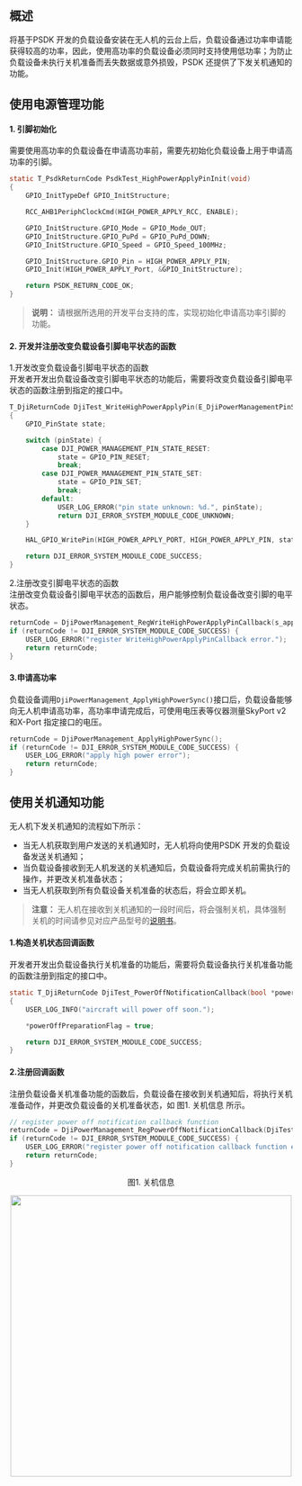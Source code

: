 ## 概述
将基于PSDK 开发的负载设备安装在无人机的云台上后，负载设备通过功率申请能获得较高的功率，因此，使用高功率的负载设备必须同时支持使用低功率；为防止负载设备未执行关机准备而丢失数据或意外损毁，PSDK 还提供了下发关机通知的功能。

## 使用电源管理功能
#### 1. 引脚初始化
需要使用高功率的负载设备在申请高功率前，需要先初始化负载设备上用于申请高功率的引脚。

```c
static T_PsdkReturnCode PsdkTest_HighPowerApplyPinInit(void)
{
    GPIO_InitTypeDef GPIO_InitStructure;

    RCC_AHB1PeriphClockCmd(HIGH_POWER_APPLY_RCC, ENABLE);

    GPIO_InitStructure.GPIO_Mode = GPIO_Mode_OUT;
    GPIO_InitStructure.GPIO_PuPd = GPIO_PuPd_DOWN;
    GPIO_InitStructure.GPIO_Speed = GPIO_Speed_100MHz;

    GPIO_InitStructure.GPIO_Pin = HIGH_POWER_APPLY_PIN;
    GPIO_Init(HIGH_POWER_APPLY_Port, &GPIO_InitStructure);

    return PSDK_RETURN_CODE_OK;
}
```
> **说明：** 请根据所选用的开发平台支持的库，实现初始化申请高功率引脚的功能。

#### 2. 开发并注册改变负载设备引脚电平状态的函数
1.开发改变负载设备引脚电平状态的函数      
开发者开发出负载设备改变引脚电平状态的功能后，需要将改变负载设备引脚电平状态的函数注册到指定的接口中。

```c
T_DjiReturnCode DjiTest_WriteHighPowerApplyPin(E_DjiPowerManagementPinState pinState)
{
    GPIO_PinState state;

    switch (pinState) {
        case DJI_POWER_MANAGEMENT_PIN_STATE_RESET:
            state = GPIO_PIN_RESET;
            break;
        case DJI_POWER_MANAGEMENT_PIN_STATE_SET:
            state = GPIO_PIN_SET;
            break;
        default:
            USER_LOG_ERROR("pin state unknown: %d.", pinState);
            return DJI_ERROR_SYSTEM_MODULE_CODE_UNKNOWN;
    }

    HAL_GPIO_WritePin(HIGH_POWER_APPLY_PORT, HIGH_POWER_APPLY_PIN, state);

    return DJI_ERROR_SYSTEM_MODULE_CODE_SUCCESS;
}
```

2.注册改变引脚电平状态的函数     
注册改变负载设备引脚电平状态的函数后，用户能够控制负载设备改变引脚的电平状态。

```c
returnCode = DjiPowerManagement_RegWriteHighPowerApplyPinCallback(s_applyHighPowerHandler.pinWrite);
if (returnCode != DJI_ERROR_SYSTEM_MODULE_CODE_SUCCESS) {
    USER_LOG_ERROR("register WriteHighPowerApplyPinCallback error.");
    return returnCode;
}
```

#### 3.申请高功率
负载设备调用`DjiPowerManagement_ApplyHighPowerSync()`接口后，负载设备能够向无人机申请高功率，高功率申请完成后，可使用电压表等仪器测量SkyPort v2 和X-Port 指定接口的电压。

```c
returnCode = DjiPowerManagement_ApplyHighPowerSync();
if (returnCode != DJI_ERROR_SYSTEM_MODULE_CODE_SUCCESS) {
    USER_LOG_ERROR("apply high power error");
    return returnCode;
}
```

## 使用关机通知功能

无人机下发关机通知的流程如下所示：
* 当无人机获取到用户发送的关机通知时，无人机将向使用PSDK 开发的负载设备发送关机通知；
* 当负载设备接收到无人机发送的关机通知后，负载设备将完成关机前需执行的操作，并更改关机准备状态；
* 当无人机获取到所有负载设备关机准备的状态后，将会立即关机。
> **注意：** 无人机在接收到关机通知的一段时间后，将会强制关机，具体强制关机的时间请参见对应产品型号的<a href="https://www.dji.com/cn/products/enterprise?site=brandsite&from=nav#drones">说明书</a>。

#### 1.构造关机状态回调函数  
开发者开发出负载设备执行关机准备的功能后，需要将负载设备执行关机准备功能的函数注册到指定的接口中。

```c
static T_DjiReturnCode DjiTest_PowerOffNotificationCallback(bool *powerOffPreparationFlag)
{
    USER_LOG_INFO("aircraft will power off soon.");

    *powerOffPreparationFlag = true;

    return DJI_ERROR_SYSTEM_MODULE_CODE_SUCCESS;
}
```

#### 2.注册回调函数  
注册负载设备关机准备功能的函数后，负载设备在接收到关机通知后，将执行关机准备动作，并更改负载设备的关机准备状态，如 图1. 关机信息 所示。

```c
// register power off notification callback function
returnCode = DjiPowerManagement_RegPowerOffNotificationCallback(DjiTest_PowerOffNotificationCallback);
if (returnCode != DJI_ERROR_SYSTEM_MODULE_CODE_SUCCESS) {
    USER_LOG_ERROR("register power off notification callback function error");
    return returnCode;
}
```

<div>
<div style="text-align: center"><p>图1. 关机信息 </p>
</div>
<div style="text-align: center"><p><span>
      <img src="https://terra-1-g.djicdn.com/84f990b0bbd145e6a3930de0c55d3b2b/admin/doc/2490dc36-63de-48b3-9c0e-f2cd67bec478.png" width="500" alt/></span></p>
</div></div>
 
